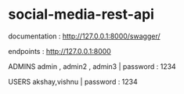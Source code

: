 # social-media-rest-api

documentation : http://127.0.0.1:8000/swagger/

endpoints     : http://127.0.0.1:8000

ADMINS
admin , admin2 , admin3 | password : 1234

USERS
akshay,vishnu | password : 1234
